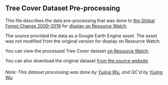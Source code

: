 ## Tree Cover Dataset Pre-processing
This file describes the data pre-processing that was done to [the Global Forest Change 2000–2019](http://earthenginepartners.appspot.com/science-2013-global-forest) for [display on Resource Watch](https://resourcewatch.org/data/explore/027799db-c161-462a-9c20-aeb97b84e06e).

The source provided the data as a Google Earth Engine asset. The asset was not modified from the original version for display on Resource Watch.

You can view the processed Tree Cover dataset [on Resource Watch](https://resourcewatch.org/data/explore/027799db-c161-462a-9c20-aeb97b84e06e).

You can also download the original dataset [from the source website](http://earthenginepartners.appspot.com/science-2013-global-forest/download_v1.7.html).

###### Note: This dataset processing was done by [Yujing Wu](https://www.wri.org/profile/yujing-wu), and QC'd by [Yujing Wu](https://www.wri.org/profile/yujing-wu).
